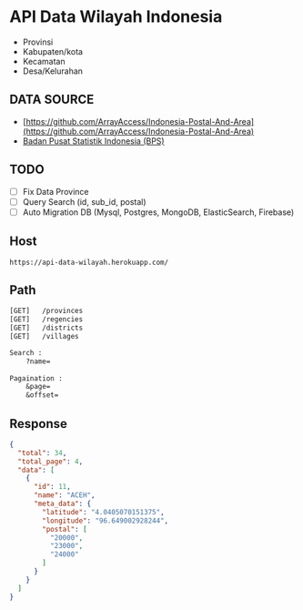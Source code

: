 # API Data Wilayah Indonesia
- Provinsi
- Kabupaten/kota
- Kecamatan
- Desa/Kelurahan

## DATA SOURCE

- [https://github.com/ArrayAccess/Indonesia-Postal-And-Area](https://github.com/ArrayAccess/Indonesia-Postal-And-Area)
- [Badan Pusat Statistik Indonesia (BPS)](https://bps.go.id/)

## TODO

- [ ] Fix Data Province
- [ ] Query Search (id, sub_id, postal)
- [ ] Auto Migration DB (Mysql, Postgres, MongoDB, ElasticSearch, Firebase)

## Host

```text
https://api-data-wilayah.herokuapp.com/
```

## Path

```txt
[GET]   /provinces
[GET]   /regencies
[GET]   /districts
[GET]   /villages

Search :
    ?name=
    
Pagaination :
    &page=
    &offset=
```

## Response

```json
{
  "total": 34,
  "total_page": 4,
  "data": [
    {
      "id": 11,
      "name": "ACEH",
      "meta_data": {
        "latitude": "4.0405070151375",
        "longitude": "96.649002928244",
        "postal": [
          "20000",
          "23000",
          "24000"
        ]
      }
    }
  ]
}
```